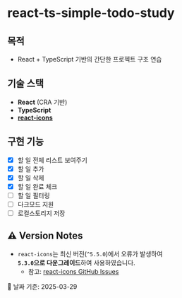 # react-ts-simple-todo-study

## 목적

- React + TypeScript 기반의 간단한 프로젝트 구조 연습

## 기술 스택

- **React** (CRA 기반)
- **TypeScript**
- [**react-icons**](https://react-icons.github.io/react-icons/)

## 구현 기능

- [x] 할 일 전체 리스트 보여주기
- [x] 할 일 추가
- [x] 할 일 삭제
- [x] 할 일 완료 체크
- [ ] 할 일 필터링
- [ ] 다크모드 지원
- [ ] 로컬스토리지 저장

## ⚠️ Version Notes

- `react-icons`는 최신 버전(`^5.5.0`)에서 오류가 발생하여  
  **`5.3.0`으로 다운그레이드**하여 사용하였습니다.
  - 참고: [react-icons GitHub Issues](https://github.com/react-icons/react-icons/issues/1029)

📌 날짜 기준: 2025-03-29

